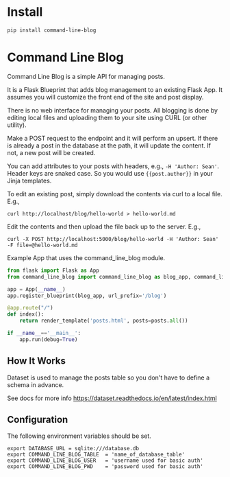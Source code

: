 # Install

```
pip install command-line-blog
```

# Command Line Blog

Command Line Blog is a simple API for managing posts.

It is a Flask Blueprint that adds blog management to an existing Flask App. It assumes you will customize the
front end of the site and post display.

There is no web interface for managing your posts. All blogging is done by editing local files and uploading
them to your site using CURL (or other utility).

Make a POST request to the endpoint and it will perform an upsert. If there is already a post in the database at the path, it will update the content. If not, a new post will be created.

You can add attributes to your posts with headers, e.g., `-H 'Author: Sean'`. Header keys are snaked case. So you would
use `{{post.author}}` in your Jinja templates.

To edit an existing post, simply download the contents via curl to a local file. E.g.,

```
curl http://localhost/blog/hello-world > hello-world.md
```

Edit the contents and then upload the file back up to the server. E.g.,

```
curl -X POST http://localhost:5000/blog/hello-world -H 'Author: Sean' -F file=@hello-world.md
```

Example App that uses the command_line_blog module.

```python
from flask import Flask as App
from command_line_blog import command_line_blog as blog_app, command_line_blog_posts as posts

app = App(__name__)
app.register_blueprint(blog_app, url_prefix='/blog')

@app.route("/")
def index():
    return render_template('posts.html', posts=posts.all())

if __name__=='__main__':
    app.run(debug=True)
```

## How It Works

Dataset is used to manage the posts table so you don't have to define a schema in advance.

See docs for more info https://dataset.readthedocs.io/en/latest/index.html

## Configuration

The following environment variables should be set.

```
export DATABASE_URL = sqlite:///database.db
export COMMAND_LINE_BLOG_TABLE  = 'name_of_database_table'
export COMMAND_LINE_BLOG_USER   = 'username used for basic auth'
export COMMAND_LINE_BLOG_PWD    = 'password used for basic auth'
```
